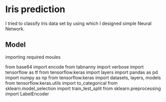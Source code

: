 # Iris prediction
  I tried to classify Iris data set by using which I designed simple Neural Network.

## Model
importing required moules

  from base64 import encode
  from tabnanny import verbose
  import tensorflow as tf
  from tensorflow.keras import layers
  import pandas as pd
  import numpy as np
  from tensorflow.keras import datasets, layers, models
  from tensorflow.keras.utils import to_categorical
  from sklearn.model_selection import train_test_split
  from sklearn.preprocessing import LabelEncoder
 
